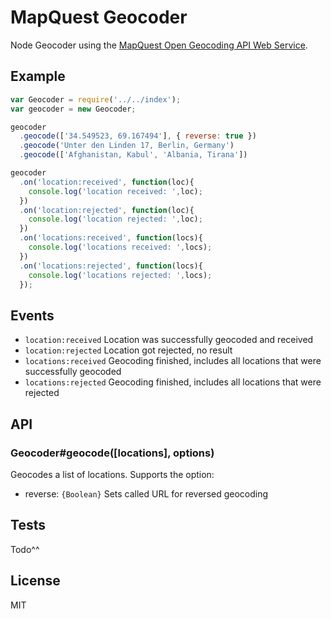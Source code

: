 # MapQuest Geocoder

Node Geocoder using the [MapQuest Open Geocoding API Web Service](http://open.mapquestapi.com/geocoding/).


## Example

```js
var Geocoder = require('../../index');
var geocoder = new Geocoder;

geocoder
  .geocode(['34.549523, 69.167494'], { reverse: true })
  .geocode('Unter den Linden 17, Berlin, Germany')
  .geocode(['Afghanistan, Kabul', 'Albania, Tirana'])

geocoder
  .on('location:received', function(loc){
    console.log('location received: ',loc);
  })
  .on('location:rejected', function(loc){
    console.log('location rejected: ',loc);
  })
  .on('locations:received', function(locs){
    console.log('locations received: ',locs);
  })
  .on('locations:rejected', function(locs){
    console.log('locations rejected: ',locs);
  });
```

## Events

   - `location:received` Location was successfully geocoded and received
   - `location:rejected` Location got rejected, no result
   - `locations:received` Geocoding finished, includes all locations that were successfully geocoded
   - `locations:rejected` Geocoding finished, includes all locations that were rejected


## API


### Geocoder#geocode([locations], options)

Geocodes a list of locations. Supports the option: 
  - reverse: ```{Boolean}``` Sets called URL for reversed geocoding

  
## Tests

Todo^^


## License

MIT